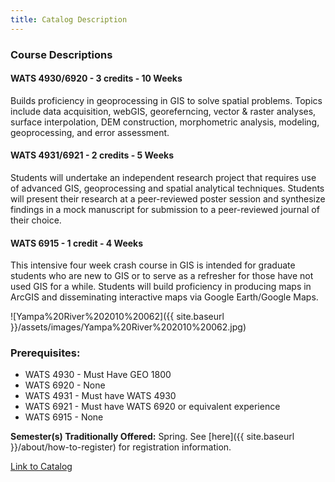 ```yaml
---
title: Catalog Description
---
```


### Course Descriptions

#### WATS 4930/6920 - 3 credits - 10 Weeks

Builds proficiency in geoprocessing in GIS to solve spatial problems. Topics include data acquisition, webGIS, georeferncing, vector & raster analyses, surface interpolation, DEM construction, morphometric analysis, modeling, geoprocessing, and error assessment. 

#### WATS 4931/6921 - 2 credits - 5 Weeks

Students will undertake an independent research project that requires use of advanced GIS, geoprocessing and spatial analytical techniques. Students will present their research at a peer-reviewed poster session and synthesize findings in a mock manuscript for submission to a peer-reviewed journal of their choice.

#### WATS 6915 - 1 credit - 4 Weeks

This intensive four week crash course in GIS is intended for graduate students who are new to GIS or to serve as a refresher for those have not used GIS for a while. Students will build proficiency in producing maps in ArcGIS and disseminating interactive maps via Google Earth/Google Maps.

![Yampa%20River%202010%20062]({{ site.baseurl }}/assets/images/Yampa%20River%202010%20062.jpg)

### Prerequisites:

- WATS 4930 - Must Have GEO 1800
- WATS 6920 - None
- WATS 4931 - Must have WATS 4930
- WATS 6921 - Must have WATS 6920 or equivalent experience
- WATS 6915 - None

**Semester(s) Traditionally Offered:** Spring. See [here]({{ site.baseurl }}/about/how-to-register) for registration information.

[Link to Catalog](http://catalog.usu.edu/content.php?filter%5B27%5D=WATS&filter%5B29%5D=4930&filter%5Bcourse_type%5D=-1&filter%5Bkeyword%5D=&filter%5B32%5D=1&cpage=1&cur_cat_oid=2&expand=&catoid=2&navoid=86&search_database=Filter&filter%5Bexact_match%5D=1)